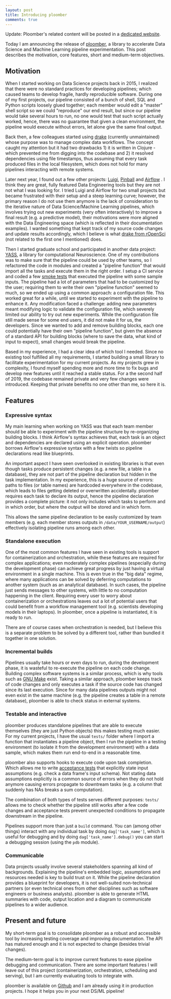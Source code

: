 ```yaml
---
layout: post
title: Introducing ploomber
comments: true
---
```


Update: Ploomber's related content will be posted in a [dedicated website](https://ploomber.io/).


Today I am announcing the release of [ploomber](https://github.com/ploomber/ploomber), a library to accelerate Data Science and Machine Learning pipeline experimentation. This post describes the motivation, core features, short and medium-term objectives.

## Motivation

When I started working on Data Science projects back in 2015, I realized that there were no standard practices for developing pipelines; which caused teams to develop fragile, hardly reproducible software. During one of my first projects, our pipeline consisted of a bunch of shell, SQL and Python scripts loosely glued together; each member would edit a "master" shell script  so we could "reproduce" our end result, but since our pipeline would take several hours to run, no one would test that such script actually worked, hence, there was no guarantee that given a clean environment, the pipeline would execute without errors, let alone give the same final output.

Back then, a few colleagues started using [drake](https://github.com/Factual/drake) (currently unmaintained) whose purpose was to manage complex data workflows. The concept caught my attention but it had two drawbacks 1) it is written in Clojure - which prevented me from digging into the codebase and 2) it resolved dependencies using file timestamps, thus assuming that every task produced files in the local filesystem, which does not hold for many pipelines interacting with remote systems.


Later next year, I found out a few other projects: [Luigi](https://github.com/spotify/luigi), [Pinball](https://github.com/pinterest/pinball) and [Airflow](https://github.com/apache/airflow) . I think they are great, fully featured Data Engineering tools but they are not not what I was looking for. I tried Luigi and Airflow for two small projects but became frustrated with their setup and a steep learning curve; however, the primary reason I do not use them anymore is the lack of consideration to the iterative nature of Data Science/Machine Learning pipelines, which involves trying out new experiments (very often interactively) to improve a final result (e.g. a predictive model), their motivations were more aligned with the Data Engineering space (which is reflected in their documentation examples). I wanted something that kept track of my source code changes and update results accordingly, which I believe is what [drake from rOpenSci ](https://github.com/ropensci/drake) (not related to the first one I mentioned) does.

Then I started graduate school and participated in another data project: [YASS](https://github.com/paninski-lab/yass/), a library for computational Neuroscience. One of my contributions was to make sure that the pipeline could be used by other teams, so I refactored the code in modules and created a "pipeline function" that would import all the tasks and execute them in the right order. I setup a CI service and coded a few [smoke tests](https://en.wikipedia.org/wiki/Smoke_testing_(software)) that executed the pipeline with some sample inputs. The pipeline had a lot of parameters that had to be customized by the user; requiring them to write their own "pipeline function" seemed to much, so we ended up using a common approach: a configuration file. This worked great for a while, until we started to experiment with the pipeline to enhance it. Any modification faced a challenge: adding new parameters meant modifying logic to validate the configuration file, which severely limited our ability to try out new experiments. While the configuration file still made sense for some end users, it did not make it for us, the developers. Since we wanted to add and remove building blocks, each one could potentially have their own "pipeline function", but given the absence of a standard API for building blocks (where to save the data, what kind of input to expect), small changes would break the pipeline.

Based in my experience, I had a clear idea of which tool I needed. Since no existing tool fulfilled all my requirements, I started building a small library to facilitate experimentation for my current projects. As my projects grew in complexity, I found myself spending more and more time to fix bugs and develop new features until it reached a stable status. For a the second half of 2019, the codebase remained private and very few changes were introduced. Keeping that private benefits no one other than me, so here it is.

## Features

### Expressive syntax

My main learning when working on YASS was that each team member should be able to experiment with the pipeline structure by re-organizing building blocks. I think Airflow's syntax achieves that, each task is an object and dependencies are declared using an explicit operation. ploomber borrows Airflow's expressive syntax with a few twists so pipeline declarations read like blueprints.

An important aspect I have seen overlooked in existing libraries is that even though tasks produce persistent changes (e.g. a new file, a table in a database), they are not part of the pipeline declaration but hidden in the task implementation. In my experience, this is a huge source of errors: paths to files (or table names) are hardcoded everywhere in the codebase, which leads to files getting deleted or overwritten accidentally. ploomber requires each task to declare its output, hence the pipeline declaration provides a complete  picture: it not only includes which tasks to perform and in which order, but where the output will be stored and in which form.

This allows the same pipeline declaration to be easily customized by team members (e.g. each member stores outputs in `/data/YOUR_USERNAME/output`) effectively isolating pipeline runs among each other.


### Standalone execution

One of the most common features I have seen in existing tools is support for containerization and orchestration, while these features are required for complex applications; even moderately complex pipelines (especially during the development phase) can achieve great progress by just having a virtual environment in a single machine. This is even true in the "big data" regime, where many applications can be solved by deferring computations to another system (such as an analytical database). In such cases, the pipeline just sends messages to other systems, with little to no computation happening in the client. Requiring every user to worry about containerization or orchestrations leaves out a lot of potential users that could benefit from a workflow management tool (e.g. scientists developing models in their laptops). In ploomber, once a pipeline is instantiated, it is ready to run.

There are of course cases when orchestration is needed, but I believe this is a separate problem to be solved by a different tool, rather than bundled it together in one solution.

### Incremental builds

Pipelines usually take hours or even days to run, during the development phase, it is wasteful to re-execute the pipeline on each code change. Building complex software systems is a similar process, which is why tools such as [GNU Make](https://www.gnu.org/software/make/) exist. Taking a similar approach, ploomber keeps track of code changes and only executes a task if the source code has changed since its last execution. Since for many data pipelines outputs might not even exist in the same machine (e.g. the pipeline creates a table in a remote database), ploomber is able to check status in external systems.


### Testable and interactive

ploomber produces standalone pipelines that are able to execute themselves (they are just Python objects) this makes testing much easier. For my current projects, I have the usual `tests/` folder where I import a function that instantiates a pipeline object, then I run the pipeline in a testing environment (to isolate it from the development environment) with a data sample, which makes them run end-to-end in a reasonable time.

ploomber also supports hooks to execute code upon task completion. Which allows me to write [acceptance tests](https://en.wikipedia.org/wiki/Acceptance_testing) that explicitly state input assumptions (e.g. check a data frame's input schema). Not stating data assumptions explicitly is a common source of errors when they do not hold anymore causing errors propagate to downtream tasks (e.g. a column that suddenly has NAs breaks a sum computation).

The combination of both types of tests serves different purposes: `tests/` allows me to check whether the pipeline still works after a few code changes and acceptance tests prevent unexpected conditions to propagate downstream in the pipeline.

Pipelines support more than just a `build` command. You can (among other things) interact with any individual task by doing `dag['task_name']`, which is useful for debugging and by doing `dag['task_name'].debug()` you can start a debugging session (using the `pdb` module).


### Communicable

Data projects usually involve several stakeholders spanning all kind of backgrounds. Explaining the pipeline's embedded logic, assumptions and resources needed is key to build trust on it. While the pipeline declaration provides a blueprint for developers, it is not well-suited non-technical partners (or even technical ones from other disciplines such as software engineers or business analysts). ploomber is able to generate HTML summaries with code, output location and a diagram to communicate pipelines to a wider audience.


## Present and future


My short-term goal is to consolidate ploomber as a robust and accessible tool by increasing testing coverage and improving documentation. The API has matured enough and it is not expected to change (besides trivial changes).

The medium-term goal is to improve current features to ease pipeline debugging and communication. There are some important features I will leave out of this project (containerization, orchestration, scheduling and serving), but I am currently evaluating tools to integrate with.

ploomber is available on [Github](https://github.com/ploomber/ploomber) and I am already using it in production projects. I hope it helps you in your next DS/ML pipeline!

